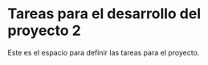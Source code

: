 # Tareas para el desarrollo del proyecto 2

Este es el espacio para definir las tareas para el proyecto.


